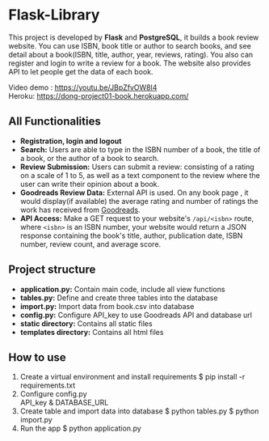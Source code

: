 # Flask-Library
This project is developed by **Flask** and **PostgreSQL**, it builds a book review website. You can use ISBN, book title or author to search books, and see detail about a book(ISBN, title, author, year, reviews, rating). You also can register and login to write a review for a book. The website also provides API to let people get the data of each book.

Video demo : https://youtu.be/JBpZfvOW8l4   
Heroku: https://dong-project01-book.herokuapp.com/    

## All Functionalities
- **Registration, login and logout**
- **Search:** Users are able to type in the ISBN number of a book, the title of a book, or the author of a book to search.
- **Review Submission:** Users can submit a review: consisting of a rating on a scale of 1 to 5, as well as a text component to the review where the user can write their opinion about a book.    
- **Goodreads Review Data:** External API is used. On any book page , it would display(if available) the average rating and number of ratings the work has received from [Goodreads](https://www.goodreads.com/api).   
- **API Access:** Make a GET request to your website's `/api/<isbn>` route, where `<isbn>` is an ISBN number, your website would return a JSON response containing the book's title, author, publication date, ISBN number, review count, and average score.

## Project structure
- **application.py:** Contain main code, include all view functions
- **tables.py:** Define and create three tables into the database
- **import.py:** Import data from book.csv into database
- **config.py:** Configure API_key to use Goodreads API and database url
- **static directory:** Contains all static files
- **templates directory:** Contains all html files

## How to use

1. Create a virtual environment and install requirements
$ pip install -r requirements.txt      
2. Configure config.py   
API_key & DATABASE_URL
3. Create table and import data into database
$ python tables.py
$ python import.py
4. Run the app
$ python application.py
